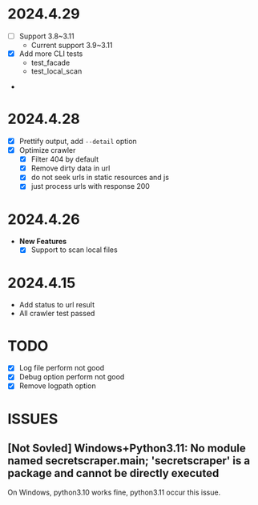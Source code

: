 # 2024.4.29
- [ ] Support 3.8~3.11
  - Current support 3.9~3.11
- [x] Add more CLI tests
  - test_facade
  - test_local_scan
-
# 2024.4.28
- [x] Prettify output, add `--detail` option
- [x] Optimize crawler
  - [x] Filter 404 by default
  - [x] Remove dirty data in url
  - [x] do not seek urls in static resources and js
  - [x] just process urls with response 200

# 2024.4.26
- **New Features**
  - [x] Support to scan local files

# 2024.4.15
- Add status to url result
- All crawler test passed

# TODO
- [x] Log file perform not good
- [x] Debug option perform not good
- [x] Remove logpath option

# ISSUES
## [Not Sovled] Windows+Python3.11: No module named secretscraper.__main__; 'secretscraper' is a package and cannot be directly executed
On Windows, python3.10 works fine, python3.11 occur this issue.
